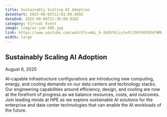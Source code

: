 ```yaml
---
title: Sustainably Scaling AI Adoption
dateStart: 2025-08-05T22:01:09.909Z
dateEnd: 2025-08-06T21:30:09.928Z
category: Virtual Event
image: /img/ai-jam-400.jpg
link: https://www.youtube.com/watch?v=AmL_k-I6dSY&list=PLtS6YX0YOX4fWMwKbp9blyI1GLdXlbWjY
width: large
---
```

## Sustainably Scaling AI Adoption

August 6, 2025

AI-capable infrastructure configurations are introducing new computing, energy, and cooling demands on our data centers and technology stacks. Our engineering capabilities around efficiency, design, and cooling are now at the forefront of progress as we balance resources, costs, and outcomes. Join leading minds at HPE as we explore sustainable AI solutions for the enterprise and data center technologies that can enable the AI workloads of the future.
